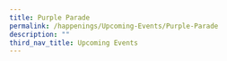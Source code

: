 ```yaml
---
title: Purple Parade
permalink: /happenings/Upcoming-Events/Purple-Parade
description: ""
third_nav_title: Upcoming Events
---
```

